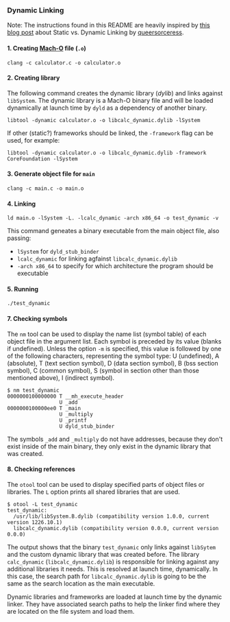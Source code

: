 ### Dynamic Linking

Note: The instructions found in this README are heavily inspired by [this blog post](https://pewpewthespells.com/blog/static_and_dynamic_libraries.html) about Static vs. Dynamic Linking by [queersorceress](https://twitter.com/queersorceress).


#### 1. Creating [Mach-O](https://en.wikipedia.org/wiki/Mach-O) file (`.o`)

    clang -c calculator.c -o calculator.o

#### 2. Creating library

The following command creates the dynamic library (_dylib_) and links against `libSystem`. The dynamic library is a Mach-O binary file and will be loaded dynamically at launch time by `dyld` as a dependency of another binary. 

    libtool -dynamic calculator.o -o libcalc_dynamic.dylib -lSystem
    
If other (static?) frameworks should be linked, the `-framework` flag can be used, for example:

    libtool -dynamic calculator.o -o libcalc_dynamic.dylib -framework CoreFoundation -lSystem

#### 3. Generate object file for `main`

    clang -c main.c -o main.o

#### 4. Linking

    ld main.o -lSystem -L. -lcalc_dynamic -arch x86_64 -o test_dynamic -v

This command geneates a binary executable from the main object file, also passing: 
- `lSystem` for `dyld_stub_binder`
- `lcalc_dynamic` for linking agfainst `libcalc_dynamic.dylib`
- `-arch x86_64` to specify for which architecture the program should be executable


#### 5. Running

    ./test_dynamic


#### 7. Checking symbols

The `nm` tool can be used to display the name list (symbol table) of each object file in the argument list. Each symbol is preceded by its value (blanks if undefined). Unless the option `-m` is specified, this value is followed by one of the following characters, representing the symbol type: U (undefined), A (absolute), T (text section symbol), D (data section symbol), B (bss section symbol), C (common symbol), S (symbol in section other than those mentioned above), I (indirect symbol).

    $ nm test_dynamic 
    0000000100000000 T __mh_execute_header
                     U _add
    0000000100000ee0 T _main
                     U _multiply
                     U _printf
                     U dyld_stub_binder

The symbols `_add` and `_multiply` do not have addresses, because they don't exist inside of the main binary, they only exist in the dynamic library that was created. 


#### 8. Checking references

The `otool` tool can be used to display specified parts of object files or libraries. The `L` option prints all shared libraries that are used.


    $ otool -L test_dynamic 
    test_dynamic:
      /usr/lib/libSystem.B.dylib (compatibility version 1.0.0, current version 1226.10.1)
      libcalc_dynamic.dylib (compatibility version 0.0.0, current version 0.0.0)

The output shows that the binary `test_dynamic` only links against `libSytem` and the custom dynamic library that was created before. The library `calc_dynamic` (`libcalc_dynamic.dylib`) is responsible for linking against any additional libraries it needs. This is resolved at launch time, dynamically. In this case, the search path for `libcalc_dynamic.dylib` is going to be the same as the search location as the main executable.

Dynamic libraries and frameworks are loaded at launch time by the dynamic linker. They have associated search paths to help the linker find where they are located on the file system and load them.
